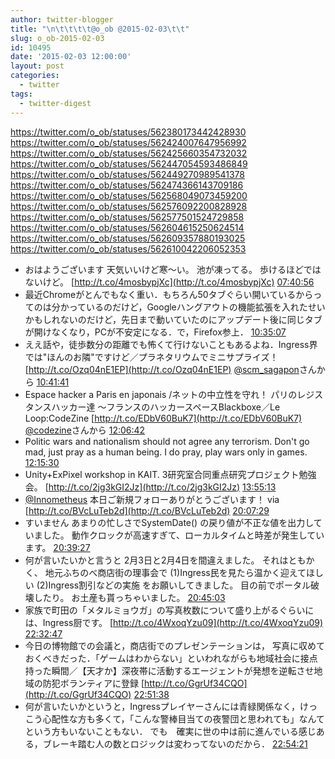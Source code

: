 ```yaml
---
author: twitter-blogger
title: "\n\t\t\t\t@o_ob @2015-02-03\t\t"
slug: o_ob-2015-02-03
id: 10495
date: '2015-02-03 12:00:00'
layout: post
categories:
  - twitter
tags:
  - twitter-digest
---
```


https://twitter.com/o_ob/statuses/562380173442428930 https://twitter.com/o_ob/statuses/562424007647956992 https://twitter.com/o_ob/statuses/562425660354732032 https://twitter.com/o_ob/statuses/562447054593486849 https://twitter.com/o_ob/statuses/562449270989541378 https://twitter.com/o_ob/statuses/562474366143709186 https://twitter.com/o_ob/statuses/562568049073459200 https://twitter.com/o_ob/statuses/562576092200828928 https://twitter.com/o_ob/statuses/562577501524729858 https://twitter.com/o_ob/statuses/562604615250624514 https://twitter.com/o_ob/statuses/562609357880193025 https://twitter.com/o_ob/statuses/562610042206052353  

*   おはようございます 天気いいけど寒〜い。 池が凍ってる。 歩けるほどではないけど。 [http://t.co/4mosbypjXc](http://t.co/4mosbypjXc) [07:40:56](https://twitter.com/o_ob/statuses/562380173442428930)
*   最近Chromeがとんでもなく重い．もちろん50タブぐらい開いているからってのは分かっているのだけど，Googleハングアウトの機能拡張を入れたせいかもしれないのだけど，先日まで動いていたのにアップデート後に同じタブが開けなくなり，PCが不安定になる．で，Firefox参上． [10:35:07](https://twitter.com/o_ob/statuses/562424007647956992)
*   ええ話や，徒歩数分の距離でも怖くて行けないこともあるよね．Ingress界では"ほんのお隣"ですけど／プラネタリウムでミニサプライズ！ [http://t.co/Ozq04nE1EP](http://t.co/Ozq04nE1EP) [@scm_sagapon](https://twitter.com/scm_sagapon)さんから [10:41:41](https://twitter.com/o_ob/statuses/562425660354732032)
*   Espace hacker a Paris en japonais /ネットの中立性を守れ！ パリのレジスタンスハッカー達 ～フランスのハッカースペースBlackboxe／Le Loop:CodeZine [http://t.co/EDbV60BuK7](http://t.co/EDbV60BuK7) [@codezine](https://twitter.com/codezine)さんから [12:06:42](https://twitter.com/o_ob/statuses/562447054593486849)
*   Politic wars and nationalism should not agree any terrorism. Don't go mad, just pray as a human being. I do pray, play wars only in games. [12:15:30](https://twitter.com/o_ob/statuses/562449270989541378)
*   Unity+ExPixel workshop in KAIT. 3研究室合同重点研究プロジェクト勉強会。 [http://t.co/2jg3kGI2Jz](http://t.co/2jg3kGI2Jz) [13:55:13](https://twitter.com/o_ob/statuses/562474366143709186)
*   [@Innometheus](https://twitter.com/Innometheus) 本日ご新規フォローありがとうございます！ via [http://t.co/BVcLuTeb2d](http://t.co/BVcLuTeb2d) [20:07:29](https://twitter.com/o_ob/statuses/562568049073459200)
*   すいません あまりの忙しさでSystemDate() の戻り値が不正な値を出力していました。 動作クロックが高速すぎて、ローカルタイムと時差が発生しています。 [20:39:27](https://twitter.com/o_ob/statuses/562576092200828928)
*   何が言いたいかと言うと 2月3日と2月4日を間違えました。 それはともかく、 地元ふちのべ商店街の理事会で (1)Ingress民を見たら温かく迎えてほしい (2)Ingress割引などの実施 をお願いしてきました。 目の前でポータル破壊したり。 お土産も貰っちゃいました。 [20:45:03](https://twitter.com/o_ob/statuses/562577501524729858)
*   家族で町田の「メタルミョウガ」の写真枚数について盛り上がるぐらいには、Ingress厨です。 [http://t.co/4WxoqYzu09](http://t.co/4WxoqYzu09) [22:32:47](https://twitter.com/o_ob/statuses/562604615250624514)
*   今日の博物館での会議と，商店街でのプレゼンテーションは， 写真に収めておくべきだった．「ゲームはわからない」といわれながらも地域社会に接点持った瞬間／【天才か】深夜帯に活動するエージェントが発想を逆転させ地域の防犯ボランティアに登録 [http://t.co/GgrUf34CQO](http://t.co/GgrUf34CQO) [22:51:38](https://twitter.com/o_ob/statuses/562609357880193025)
*   何が言いたいかというと，Ingressプレイヤーさんには青緑関係なく，けっこう心配性な方も多くて，「こんな警棒目当ての夜警団と思われても」なんてという方もいないこともない． でも　確実に世の中は前に進んでいる感じある，ブレーキ踏む人の数とロジックは変わってないのだから． [22:54:21](https://twitter.com/o_ob/statuses/562610042206052353)